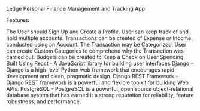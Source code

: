 Ledge
    Personal Finance Management and Tracking App

Features:

The User should Sign Up and Create a Profile.
User can keep track of and hold multiple accounts.
Transactions can be created of Expense or Income, conducted using an Account.
The Transaction may be Categorized, User can create Custom Categories to comprehend why the Transaction was carried out.
Budgets can be created to Keep a Check on User Spending.
Built Using
React - A JavaScript library for building user interfaces
Django - Django is a high-level Python web framework that encourages rapid development and clean, pragmatic design.
Django REST Framework - Django REST framework is a powerful and flexible toolkit for building Web APIs.
PostgreSQL - PostgreSQL is a powerful, open source object-relational database system that has earned it a strong reputation for reliability, feature robustness, and performance.

